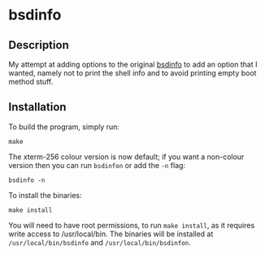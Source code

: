 # bsdinfo

## Description
My attempt at adding options to the original [bsdinfo](https://github.com/samupl/bsdinfo)
to add an option that I wanted, namely not to print the shell info and
to avoid printing empty boot method stuff.

## Installation

To build the program, simply run:

    make

The xterm-256 colour version is now default; if you want a non-colour
version then you can run `bsdinfon` or add the `-n` flag:

    bsdinfo -n

To install the binaries:

    make install

You will need to have root permissions, to run `make install`, as it
requires write access to /usr/local/bin. The binaries will be installed at
`/usr/local/bin/bsdinfo` and `/usr/local/bin/bsdinfon`.

